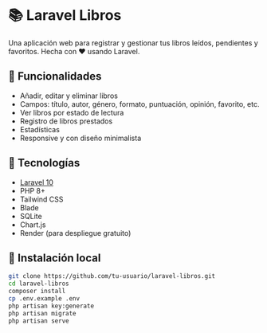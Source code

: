 # 📚 Laravel Libros

Una aplicación web para registrar y gestionar tus libros leídos, pendientes y favoritos. Hecha con ❤️ usando Laravel.

## 🚀 Funcionalidades

- Añadir, editar y eliminar libros
- Campos: título, autor, género, formato, puntuación, opinión, favorito, etc.
- Ver libros por estado de lectura
- Registro de libros prestados
- Estadísticas
- Responsive y con diseño minimalista

## 🧰 Tecnologías

- [Laravel 10](https://laravel.com)
- PHP 8+
- Tailwind CSS
- Blade
- SQLite
- Chart.js
- Render (para despliegue gratuito)

## 🔧 Instalación local

```bash
git clone https://github.com/tu-usuario/laravel-libros.git
cd laravel-libros
composer install
cp .env.example .env
php artisan key:generate
php artisan migrate
php artisan serve

